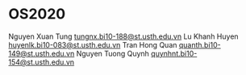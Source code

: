 # OS2020

Nguyen Xuan Tung
tungnx.bi10-188@st.usth.edu.vn
Lu Khanh Huyen
huyenlk.bi10-083@st.usth.edu.vn
Tran Hong Quan
quanth.bi10-149@st.usth.edu.vn
Nguyen Tuong Quynh
quynhnt.bi10-154@st.usth.edu.vn
